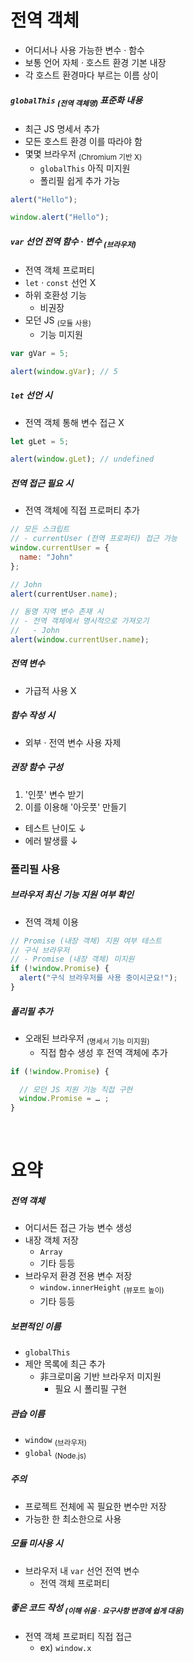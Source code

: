 전역 객체
====

- 어디서나 사용 가능한 변수 · 함수
- 보통 언어 자체 · 호스트 환경 기본 내장
- 각 호스트 환경마다 부르는 이름 상이

##### `globalThis` <sub>(전역 객체명)</sub> 표준화 내용
- 최근 JS 명세서 추가
- 모든 호스트 환경 이를 따라야 함
- 몇몇 브라우저 <sub>(Chromium 기반 X)</sub>
  - `globalThis` 아직 미지원
  - 폴리필 쉽게 추가 가능
```javascript
alert("Hello");

window.alert("Hello");
```

##### `var` 선언 전역 함수 · 변수 <sub>(브라우저)</sub>
- 전역 객체 프로퍼티
- `let` · `const` 선언 X
- 하위 호환성 기능
  - 비권장
- 모던 JS <sub>(모듈 사용)</sub>
  - 기능 미지원
```javascript
var gVar = 5;

alert(window.gVar); // 5
```

##### `let` 선언 시
- 전역 객체 통해 변수 접근 X
```javascript
let gLet = 5;

alert(window.gLet); // undefined
```

##### 전역 접근 필요 시
- 전역 객체에 직접 프로퍼티 추가
```javascript
// 모든 스크립트
// - currentUser (전역 프로퍼티) 접근 가능
window.currentUser = {
  name: "John"
};

// John
alert(currentUser.name);

// 동명 지역 변수 존재 시
// - 전역 객체에서 명시적으로 가져오기
//   - John
alert(window.currentUser.name);
```

##### 전역 변수
- 가급적 사용 X

##### 함수 작성 시
- 외부 · 전역 변수 사용 자제

##### 권장 함수 구성
1. '인풋' 변수 받기
2.  이를 이용해 '아웃풋' 만들기
- 테스트 난이도 ↓
- 에러 발생률 ↓

### 폴리필 사용

##### 브라우저 최신 기능 지원 여부 확인
- 전역 객체 이용
```javascript
// Promise (내장 객체) 지원 여부 테스트
// 구식 브라우저
// - Promise (내장 객체) 미지원
if (!window.Promise) {
  alert("구식 브라우저를 사용 중이시군요!");
}
```

##### 폴리필 추가
- 오래된 브라우저 <sub>(명세서 기능 미지원)</sub>
  - 직접 함수 생성 후 전역 객체에 추가
```javascript
if (!window.Promise) {

  // 모던 JS 지원 기능 직접 구현
  window.Promise = … ;
}
```

<br />

요약
====

##### 전역 객체
- 어디서든 접근 가능 변수 생성
- 내장 객체 저장
  - `Array`
  - 기타 등등
- 브라우저 환경 전용 변수 저장
  - `window.innerHeight` <sub>(뷰포트 높이)</sub>
  - 기타 등등

##### 보편적인 이름
- `globalThis`
- 제안 목록에 최근 추가
  - 非크로미움 기반 브라우저 미지원
    - 필요 시 폴리필 구현

##### 관습 이름
- `window` <sub>(브라우저)</sub>
- `global` <sub>(Node.js)</sub>

##### 주의
- 프로젝트 전체에 꼭 필요한 변수만 저장
- 가능한 한 최소한으로 사용

##### 모듈 미사용 시
- 브라우저 내 `var` 선언 전역 변수
  - 전역 객체 프로퍼티

##### 좋은 코드 작성 <sub>(이해 쉬움 · 요구사항 변경에 쉽게 대응)</sub>
- 전역 객체 프로퍼티 직접 접근
  - ex\) `window.x`
